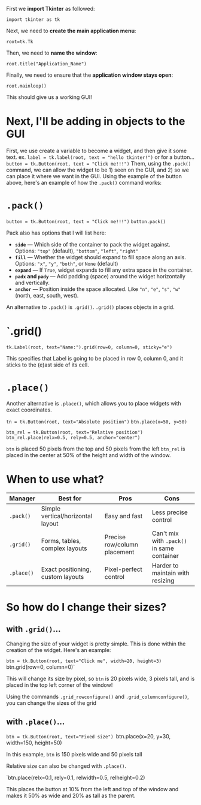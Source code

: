 
First we **import Tkinter** as followed:

`import tkinter as tk`

Next, we need to **create the main application menu**:

`root=tk.Tk`

Then, we need to **name the window**:

`root.title("Application_Name")`

Finally, we need to ensure that the **application window stays open**:

`root.mainloop()`

This should give us a working GUI!

# Next, I'll be adding in objects to the GUI

First, we use create a variable to become a widget, and then give it some text.
ex.
`label = tk.label(root, text = "hello tkinter!")`
or for a button...
`button = tk.Button(root, text = "Click me!!!")`
Them, using the `.pack()` command, we can allow the widget to be 1) seen on the GUI, and 2) so we can place it where we want in the GUI.
Using the example of the button above, here's an example of how the `.pack()` command works:

# `.pack()`

`button = tk.Button(root, text = "Click me!!!")`
`button.pack()`

Pack also has options that I will list here:
- **`side`** — Which side of the container to pack the widget against.  
    Options: `"top"` (default), `"bottom"`, `"left"`, `"right"`
- **`fill`** — Whether the widget should expand to fill space along an axis.  
    Options: `"x"`, `"y"`, `"both"`, or `None` (default)
- **`expand`** — If `True`, widget expands to fill any extra space in the container.
- **`padx` and `pady`** — Add padding (space) around the widget horizontally and vertically.
- **`anchor`** — Position inside the space allocated. Like `"n"`, `"e"`, `"s"`, `"w"` (north, east, south, west).

An alternative to `.pack()` is `.grid()`. `.grid()` places objects in a grid.

# `.grid()

`tk.Label(root, text="Name:").grid(row=0, column=0, sticky="e")`

This specifies that Label is going to be placed in row 0, column 0, and it sticks to the (e)ast side of its cell.

# `.place()`

Another alternative is `.place()`, which allows you to place widgets with exact coordinates.

`tn = tk.Button(root, text="Absolute position")`
`btn.place(x=50, y=50)`

`btn_rel = tk.Button(root, text="Relative position")`
`btn_rel.place(relx=0.5, rely=0.5, anchor="center")`

`btn` is placed 50 pixels from the top and 50 pixels from the left
`btn_rel` is placed in the center at 50% of the height and width of the window.


# When to use what?

| Manager    | Best for                          | Pros                         | Cons                                       |
| ---------- | --------------------------------- | ---------------------------- | ------------------------------------------ |
| `.pack()`  | Simple vertical/horizontal layout | Easy and fast                | Less precise control                       |
| `.grid()`  | Forms, tables, complex layouts    | Precise row/column placement | Can't mix with `.pack()` in same container |
| `.place()` | Exact positioning, custom layouts | Pixel-perfect control        | Harder to maintain with resizing           |
# So how do I change their sizes?

## with `.grid()`...

Changing the size of your widget is pretty simple. This is done within the creation of the widget. Here's an example:

`btn = tk.Button(root, text="Click me", width=20, height=3)
`btn.grid(row=0, column=0)`

This will change its size by pixel, so `btn` is 20 pixels wide, 3 pixels tall, and is placed in the top left corner of the window!

Using the commands `.grid_rowconfigure()` and `.grid_columnconfigure()`, you can change the sizes of the grid


## with `.place()`...

`btn = tk.Button(root, text="Fixed size")
`btn.place(x=20, y=30, width=150, height=50)

In this example, `btn` is 150 pixels wide and 50 pixels tall

Relative size can also be changed with `.place()`.

`btn.place(relx=0.1, rely=0.1, relwidth=0.5, relheight=0.2)

This places the button at 10% from the left and top of the window and makes it 50% as wide and 20% as tall as the parent.